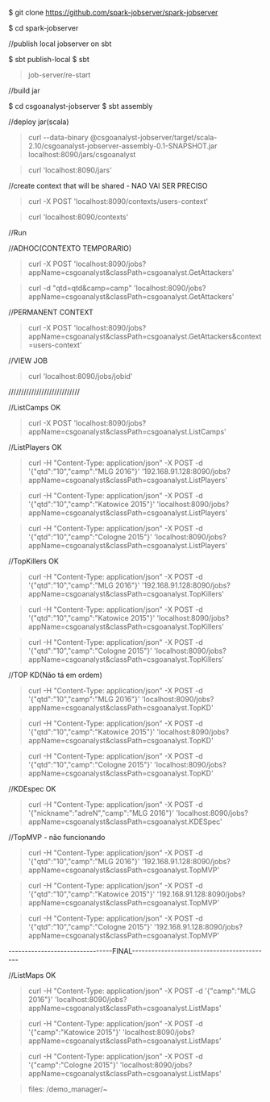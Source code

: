 $ git clone https://github.com/spark-jobserver/spark-jobserver

$ cd spark-jobserver


//publish local jobserver on sbt

$ sbt publish-local
$ sbt
> job-server/re-start

//build jar

$ cd csgoanalyst-jobserver
$ sbt assembly


//deploy jar(scala)

>curl --data-binary @csgoanalyst-jobserver/target/scala-2.10/csgoanalyst-jobserver-assembly-0.1-SNAPSHOT.jar localhost:8090/jars/csgoanalyst

>curl 'localhost:8090/jars'



//create context that will be shared - NAO VAI SER PRECISO


>curl -X POST 'localhost:8090/contexts/users-context'

>curl 'localhost:8090/contexts'



//Run

//ADHOC(CONTEXTO TEMPORARIO)

>curl -X POST 'localhost:8090/jobs?appName=csgoanalyst&classPath=csgoanalyst.GetAttackers'

>curl -d "qtd=qtd&camp=camp" 'localhost:8090/jobs?appName=csgoanalyst&classPath=csgoanalyst.GetAttackers'




//PERMANENT CONTEXT

>curl -X POST 'localhost:8090/jobs?appName=csgoanalyst&classPath=csgoanalyst.GetAttackers&context=users-context'




//VIEW JOB

>curl 'localhost:8090/jobs/jobid'








////////////////////////////

//ListCamps OK
>curl -X POST 'localhost:8090/jobs?appName=csgoanalyst&classPath=csgoanalyst.ListCamps'

//ListPlayers OK
>curl -H "Content-Type: application/json" -X POST -d '{"qtd":"10","camp":"MLG 2016"}' '192.168.91.128:8090/jobs?appName=csgoanalyst&classPath=csgoanalyst.ListPlayers'

>curl -H "Content-Type: application/json" -X POST -d '{"qtd":"10","camp":"Katowice 2015"}' 'localhost:8090/jobs?appName=csgoanalyst&classPath=csgoanalyst.ListPlayers'

>curl -H "Content-Type: application/json" -X POST -d '{"qtd":"10","camp":"Cologne 2015"}' 'localhost:8090/jobs?appName=csgoanalyst&classPath=csgoanalyst.ListPlayers'


//TopKillers OK
>curl -H "Content-Type: application/json" -X POST -d '{"qtd":"10","camp":"MLG 2016"}' '192.168.91.128:8090/jobs?appName=csgoanalyst&classPath=csgoanalyst.TopKillers'

>curl -H "Content-Type: application/json" -X POST -d '{"qtd":"10","camp":"Katowice 2015"}' 'localhost:8090/jobs?appName=csgoanalyst&classPath=csgoanalyst.TopKillers'

>curl -H "Content-Type: application/json" -X POST -d '{"qtd":"10","camp":"Cologne 2015"}' 'localhost:8090/jobs?appName=csgoanalyst&classPath=csgoanalyst.TopKillers'


//TOP KD(Não tá em ordem)
>curl -H "Content-Type: application/json" -X POST -d '{"qtd":"10","camp":"MLG 2016"}' 'localhost:8090/jobs?appName=csgoanalyst&classPath=csgoanalyst.TopKD'

>curl -H "Content-Type: application/json" -X POST -d '{"qtd":"10","camp":"Katowice 2015"}' 'localhost:8090/jobs?appName=csgoanalyst&classPath=csgoanalyst.TopKD'

>curl -H "Content-Type: application/json" -X POST -d '{"qtd":"10","camp":"Cologne 2015"}' 'localhost:8090/jobs?appName=csgoanalyst&classPath=csgoanalyst.TopKD'



//KDEspec OK
>curl -H "Content-Type: application/json" -X POST -d '{"nickname":"adreN","camp":"MLG 2016"}' 'localhost:8090/jobs?appName=csgoanalyst&classPath=csgoanalyst.KDESpec'



//TopMVP - não funcionando
>curl -H "Content-Type: application/json" -X POST -d '{"qtd":"10","camp":"MLG 2016"}' '192.168.91.128:8090/jobs?appName=csgoanalyst&classPath=csgoanalyst.TopMVP'

>curl -H "Content-Type: application/json" -X POST -d '{"qtd":"10","camp":"Katowice 2015"}' '192.168.91.128:8090/jobs?appName=csgoanalyst&classPath=csgoanalyst.TopMVP'

>curl -H "Content-Type: application/json" -X POST -d '{"qtd":"10","camp":"Cologne 2015"}' '192.168.91.128:8090/jobs?appName=csgoanalyst&classPath=csgoanalyst.TopMVP'


--------------------------------FINAL-------------------------------------------

//ListMaps OK
>curl -H "Content-Type: application/json" -X POST -d '{"camp":"MLG 2016"}' 'localhost:8090/jobs?appName=csgoanalyst&classPath=csgoanalyst.ListMaps'

>curl -H "Content-Type: application/json" -X POST -d '{"camp":"Katowice 2015"}' 'localhost:8090/jobs?appName=csgoanalyst&classPath=csgoanalyst.ListMaps'

>curl -H "Content-Type: application/json" -X POST -d '{"camp":"Cologne 2015"}' 'localhost:8090/jobs?appName=csgoanalyst&classPath=csgoanalyst.ListMaps'





>files: /demo_manager/~

